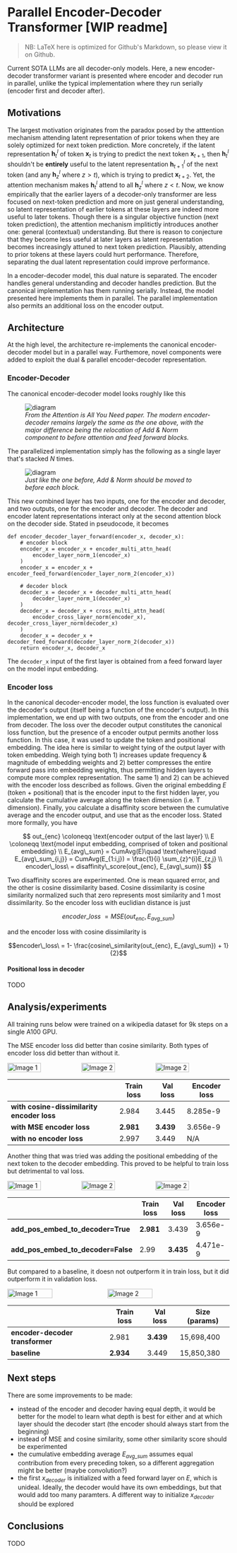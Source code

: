 # Parallel Encoder-Decoder Transformer [WIP readme]
> NB: LaTeX here is optimized for Github's Markdown, so please view it on Github.

Current SOTA LLMs are all decoder-only models. Here, a new encoder-decoder transformer variant is presented where encoder and decoder run in parallel, unlike the typical implementation where they run serially (encoder first and decoder after).

## Motivations

The largest motivation originates from the paradox posed by the atttention mechanism attending latent representation of prior tokens when they are solely optimized for next token prediction. More concretely, if the latent representation $\mathbf{h}^{l}_{t}$ of token $\mathbf{x}_{t}$ is trying to predict the next token $\mathbf{x}_{t+1}$, then $\mathbf{h}^{l}_{t}$ shouldn't be **entirely** useful to the latent representation $\mathbf{h}^{l}_{t+1}$ of the next token (and any $\mathbf{h}^{l}_{z}$ where $z > t$), which is trying to predict $\mathbf{x}_{t+2}$. Yet, the attention mechanism makes $\mathbf{h}^{l}_{t}$ attend to all $\mathbf{h}^{l}_{z}$ where $z < t$. Now, we know empirically that the earlier layers of a decoder-only transformer are less focused on next-token prediction and more on just general understanding, so latent representation of earlier tokens at these layers are indeed more useful to later tokens. Though there is a singular objective function (next token prediction), the attention mechanism implitictly introduces another one: general (contextual) understanding. But there is reason to conjecture that they become less useful at later layers as latent representation becomes increasingly attuned to next token prediction. Plausibly, attending to prior tokens at these layers could hurt performance. Therefore, separating the dual latent representation could improve performance.

In a encoder-decoder model, this dual nature is separated. The encoder handles general understanding and decoder handles prediction. But the canonical implementation has them running serially. Instead, the model presented here implements them in parallel. The parallel implementation also permits an additional loss on the encoder output.

## Architecture

At the high level, the architecture re-implements the canonical encoder-decoder model but in a parallel way. Furthemore, novel components were added to exploit the dual & parallel encoder-decoder representation.

### Encoder-Decoder

The canonical encoder-decoder model looks roughly like this

<figure>
    <img src="assets/diagram.png"
         alt="diagram">
    <figcaption><em>From the Attention is All You Need paper. The modern encoder-decoder remains largely the same as the one above, with the major difference being the relocation of Add & Norm component to before attention and feed forward blocks.</em></figcaption>
</figure>


The parallelized implementation simply has the following as a single layer that's stacked $N$ times.

<figure>
    <img src="assets/new_diagram.png"
         alt="diagram">
    <figcaption><em>Just like the one before, Add & Norm should be moved to before each block.</em></figcaption>
</figure>


This new combined layer has two inputs, one for the encoder and decoder, and two outputs, one for the encoder and decoder. The decoder and encoder latent representations interact only at the second attention block on the decoder side. Stated in pseudocode, it becomes

```
def encoder_decoder_layer_forward(encoder_x, decoder_x):
    # encoder block
    encoder_x = encoder_x + encoder_multi_attn_head(
        encoder_layer_norm_1(encoder_x)
    )
    encoder_x = encoder_x + encoder_feed_forward(encoder_layer_norm_2(encoder_x))
    
    # decoder block
    decoder_x = decoder_x + decoder_multi_attn_head(
        decoder_layer_norm_1(decoder_x)
    )
    decoder_x = decoder_x + cross_multi_attn_head(
        encoder_cross_layer_norm(encoder_x), decoder_cross_layer_norm(decoder_x)
    )
    decoder_x = decoder_x + decoder_feed_forward(decoder_layer_norm_2(decoder_x))
    return encoder_x, decoder_x
```

The `decoder_x` input of the first layer is obtained from a feed forward layer on the model input embedding.

### Encoder loss

In the canonical decoder-encoder model, the loss function is evaluated over the decoder's output (itself being a function of the encoder's output). In this implementation, we end up with two outputs, one from the encoder and one from decoder. The loss over the decoder output constitutes the canonical loss function, but the presence of a encoder output permits another loss function. In this case, it was used to update the token and positional embedding. The idea here is similar to weight tying of the output layer with token embedding. Weigh tying both 1) increases update frequency & magnitude of embedding weights and 2) better compresses the entire forward pass into embedding weights, thus permitting hidden layers to compute more complex representation. The same 1) and 2) can be achieved with the encoder loss described as follows. Given the original embedding ${E}$ (token + positional) that is the encoder input to the first hidden layer, you calculate the cumulative average along the token dimension (i.e. T dimension). Finally, you calculate a disaffinity score between the cumulative average and the encoder output, and use that as the encoder loss. Stated more formally, you have

$$
out_{enc} \coloneqq \text{encoder output of the last layer} \\
E \coloneqq \text{model input embedding, comprised of token and positional embedding} \\
E_{avg\_sum} = CumAvg(E)\quad \text{where}\quad E_{avg\_sum_{i,j}} = CumAvg(E_{1:i,j}) = \frac{1}{i} \sum_{z}^{i}E_{z,j} \\
encoder\_loss\ = disaffinity\_score(out_{enc}, E_{avg\_sum})
$$

Two disaffinity scores are experimented. One is mean squared error, and the other is cosine dissimilarity based. Cosine dissimilarity is cosine similarity normalized such that zero represents most similarity and 1 most dissimilarity. So the encoder loss with euclidian distance is just

$$encoder\_loss\ = MSE(out_{enc}, E_{avg\_sum})$$

and the encoder loss with cosine dissimilarity is

$$encoder\_loss\ = 1- \frac{cosine\_similarity(out_{enc}, E_{avg\_sum}) + 1}{2}$$

#### Positional loss in decoder

TODO

## Analysis/experiments

All training runs below were trained on a wikipedia dataset for 9k steps on a single A100 GPU.

The MSE encoder loss did better than cosine similarity. Both types of encoder loss did better than without it.

<div style="display: flex; overflow-x: auto; white-space: nowrap;">
  <img src="assets/val_loss.svg" alt="Image 1" style="width: 45%;"/>
  <img src="assets/train_loss.svg" alt="Image 2" style="width: 45%;"/>
    <img src="assets/encoder_loss.svg" alt="Image 2" style="width: 45%;"/>
</div>

|   | Train loss | Val loss | Encoder loss |
|---|----------|----------|----------|
| **with cosine-dissimilarity encoder loss** | 2.984 | 3.445 | 8.285e-9 |
| **with MSE encoder loss** | **2.981** | **3.439** | 3.656e-9 |
| **with no encoder loss** | 2.997 | 3.449 | N/A |

Another thing that was tried was adding the positional embedding of the next token to the decoder embedding. This proved to be helpful to train loss but detrimental to val loss.

<div style="display: flex; overflow-x: auto; white-space: nowrap;">
  <img src="assets/pos_val_loss.svg" alt="Image 1" style="width: 45%;"/>
  <img src="assets/pos_train_loss.svg" alt="Image 2" style="width: 45%;"/>
    <img src="assets/pos_encoder_loss.svg" alt="Image 2" style="width: 45%;"/>
</div>

|   | Train loss | Val loss | Encoder loss |
|---|----------|----------|----------|
| **add_pos_embed_to_decoder=True** | **2.981** | 3.439 | 3.656e-9 |
| **add_pos_embed_to_decoder=False** | 2.99 | **3.435** | 4.471e-9 |

But compared to a baseline, it doesn not outperform it in train loss, but it did outperform it in validation loss.

<div style="display: flex; overflow-x: auto; white-space: nowrap;">
  <img src="assets/baseline_val_loss.svg" alt="Image 1" style="width: 45%;"/>
  <img src="assets/baseline_train_loss.svg" alt="Image 2" style="width: 45%;"/>
</div>

|   | Train loss | Val loss | Size (params) |
|---|----------|----------|----------|
| **encoder-decoder transformer** | 2.981 | **3.439** | 15,698,400 |
| **baseline** | **2.934** | 3.449 | 15,850,380 |

## Next steps

There are some improvements to be made:
- instead of the encoder and decoder having equal depth, it would be better for the model to learn what depth is best for either and at which layer should the decoder start (the encoder should always start from the beginning)
- instead of MSE and cosine similarity, some other similarity score should be experimented
- the cumulative embedding average $E_{avg\_sum}$ assumes equal contribution from every preceding token, so a different aggregation might be better (maybe convolution?)
- the first $x_{decoder}$ is initialized with a feed forward layer on $E$, which is unideal. Ideally, the decoder would have its own embeddings, but that would add too many paramters. A different way to initialize $x_{decoder}$ should be explored

## Conclusions

TODO